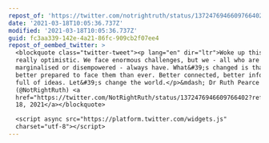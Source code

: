 ```yaml
---
repost_of: 'https://twitter.com/notrightruth/status/1372476946609766402?s=12'
date: '2021-03-18T10:05:36.737Z'
modified: '2021-03-18T10:05:36.737Z'
guid: fc3aa339-142e-4a21-86fc-909cb2f07ee4
repost_of_oembed_twitter: >
  <blockquote class="twitter-tweet"><p lang="en" dir="ltr">Woke up this morning
  really optimistic. We face enormous challenges, but we - all who are
  marginalised or disempowered - always have. What&#39;s changed is that we are
  better prepared to face them than ever. Better connected, better informed,
  full of ideas. Let&#39;s change the world.</p>&mdash; Dr Ruth Pearce
  (@NotRightRuth) <a
  href="https://twitter.com/NotRightRuth/status/1372476946609766402?ref_src=twsrc%5Etfw">March
  18, 2021</a></blockquote>

  <script async src="https://platform.twitter.com/widgets.js"
  charset="utf-8"></script>
---
```

 
